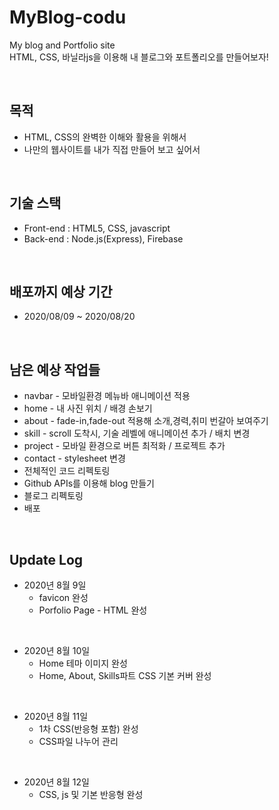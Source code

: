 # MyBlog-codu
My blog and Portfolio site  
HTML, CSS, 바닐라js을 이용해 내 블로그와 포트폴리오를 만들어보자!  

<br>

## 목적
- HTML, CSS의 완벽한 이해와 활용을 위해서
- 나만의 웹사이트를 내가 직접 만들어 보고 싶어서

<br>

## 기술 스택
- Front-end : HTML5, CSS, javascript  
- Back-end : Node.js(Express), Firebase

<br>

## 배포까지 예상 기간
- 2020/08/09 ~ 2020/08/20

<br>

## 남은 예상 작업들
- navbar - 모바일환경 메뉴바 애니메이션 적용
- home - 내 사진 위치 / 배경 손보기
- about - fade-in,fade-out 적용해 소개,경력,취미 번갈아 보여주기
- skill - scroll 도착시, 기술 레벨에 애니메이션 추가 / 배치 변경
- project - 모바일 환경으로 버튼 최적화 / 프로젝트 추가
- contact - stylesheet 변경
- 전체적인 코드 리펙토링
- Github APIs를 이용해 blog 만들기
- 블로그 리펙토링
- 배포

<br>

## Update Log

- 2020년 8월 9일   
    - favicon 완성
    - Porfolio Page - HTML 완성

<br>

- 2020년 8월 10일
    - Home 테마 이미지 완성
    - Home, About, Skills파트 CSS 기본 커버 완성
    
<br>

- 2020년 8월 11일
    - 1차 CSS(반응형 포함) 완성
    - CSS파일 나누어 관리

<br>

- 2020년 8월 12일
    - CSS, js 및 기본 반응형 완성
